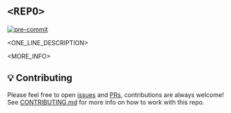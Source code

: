 # `<REPO>`

[![pre-commit](
    ../../actions/workflows/pre-commit.yaml/badge.svg
)](../../actions/workflows/pre-commit.yaml)

<ONE_LINE_DESCRIPTION>

<MORE_INFO>

## 💡 Contributing

Please feel free to open [issues] and [PRs], contributions are always welcome!
See [CONTRIBUTING.md] for more info on how to work with this repo.

[CONTRIBUTING.md]: CONTRIBUTING.md
[PRs]: ../../pulls
[issues]: ../../issues
